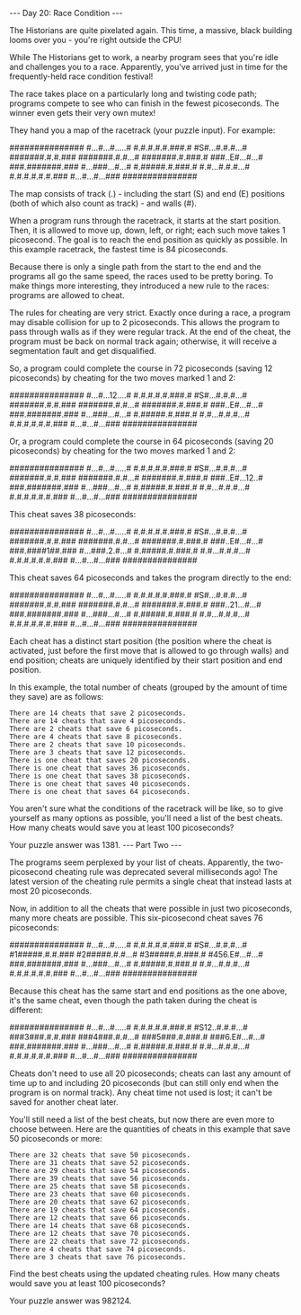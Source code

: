 --- Day 20: Race Condition ---

The Historians are quite pixelated again. This time, a massive, black building looms over you - you're right outside the CPU!

While The Historians get to work, a nearby program sees that you're idle and challenges you to a race. Apparently, you've arrived just in time for the frequently-held race condition festival!

The race takes place on a particularly long and twisting code path; programs compete to see who can finish in the fewest picoseconds. The winner even gets their very own mutex!

They hand you a map of the racetrack (your puzzle input). For example:

###############
#...#...#.....#
#.#.#.#.#.###.#
#S#...#.#.#...#
#######.#.#.###
#######.#.#...#
#######.#.###.#
###..E#...#...#
###.#######.###
#...###...#...#
#.#####.#.###.#
#.#...#.#.#...#
#.#.#.#.#.#.###
#...#...#...###
###############

The map consists of track (.) - including the start (S) and end (E) positions (both of which also count as track) - and walls (#).

When a program runs through the racetrack, it starts at the start position. Then, it is allowed to move up, down, left, or right; each such move takes 1 picosecond. The goal is to reach the end position as quickly as possible. In this example racetrack, the fastest time is 84 picoseconds.

Because there is only a single path from the start to the end and the programs all go the same speed, the races used to be pretty boring. To make things more interesting, they introduced a new rule to the races: programs are allowed to cheat.

The rules for cheating are very strict. Exactly once during a race, a program may disable collision for up to 2 picoseconds. This allows the program to pass through walls as if they were regular track. At the end of the cheat, the program must be back on normal track again; otherwise, it will receive a segmentation fault and get disqualified.

So, a program could complete the course in 72 picoseconds (saving 12 picoseconds) by cheating for the two moves marked 1 and 2:

###############
#...#...12....#
#.#.#.#.#.###.#
#S#...#.#.#...#
#######.#.#.###
#######.#.#...#
#######.#.###.#
###..E#...#...#
###.#######.###
#...###...#...#
#.#####.#.###.#
#.#...#.#.#...#
#.#.#.#.#.#.###
#...#...#...###
###############

Or, a program could complete the course in 64 picoseconds (saving 20 picoseconds) by cheating for the two moves marked 1 and 2:

###############
#...#...#.....#
#.#.#.#.#.###.#
#S#...#.#.#...#
#######.#.#.###
#######.#.#...#
#######.#.###.#
###..E#...12..#
###.#######.###
#...###...#...#
#.#####.#.###.#
#.#...#.#.#...#
#.#.#.#.#.#.###
#...#...#...###
###############

This cheat saves 38 picoseconds:

###############
#...#...#.....#
#.#.#.#.#.###.#
#S#...#.#.#...#
#######.#.#.###
#######.#.#...#
#######.#.###.#
###..E#...#...#
###.####1##.###
#...###.2.#...#
#.#####.#.###.#
#.#...#.#.#...#
#.#.#.#.#.#.###
#...#...#...###
###############

This cheat saves 64 picoseconds and takes the program directly to the end:

###############
#...#...#.....#
#.#.#.#.#.###.#
#S#...#.#.#...#
#######.#.#.###
#######.#.#...#
#######.#.###.#
###..21...#...#
###.#######.###
#...###...#...#
#.#####.#.###.#
#.#...#.#.#...#
#.#.#.#.#.#.###
#...#...#...###
###############

Each cheat has a distinct start position (the position where the cheat is activated, just before the first move that is allowed to go through walls) and end position; cheats are uniquely identified by their start position and end position.

In this example, the total number of cheats (grouped by the amount of time they save) are as follows:

    There are 14 cheats that save 2 picoseconds.
    There are 14 cheats that save 4 picoseconds.
    There are 2 cheats that save 6 picoseconds.
    There are 4 cheats that save 8 picoseconds.
    There are 2 cheats that save 10 picoseconds.
    There are 3 cheats that save 12 picoseconds.
    There is one cheat that saves 20 picoseconds.
    There is one cheat that saves 36 picoseconds.
    There is one cheat that saves 38 picoseconds.
    There is one cheat that saves 40 picoseconds.
    There is one cheat that saves 64 picoseconds.

You aren't sure what the conditions of the racetrack will be like, so to give yourself as many options as possible, you'll need a list of the best cheats. How many cheats would save you at least 100 picoseconds?

Your puzzle answer was 1381.
--- Part Two ---

The programs seem perplexed by your list of cheats. Apparently, the two-picosecond cheating rule was deprecated several milliseconds ago! The latest version of the cheating rule permits a single cheat that instead lasts at most 20 picoseconds.

Now, in addition to all the cheats that were possible in just two picoseconds, many more cheats are possible. This six-picosecond cheat saves 76 picoseconds:

###############
#...#...#.....#
#.#.#.#.#.###.#
#S#...#.#.#...#
#1#####.#.#.###
#2#####.#.#...#
#3#####.#.###.#
#456.E#...#...#
###.#######.###
#...###...#...#
#.#####.#.###.#
#.#...#.#.#...#
#.#.#.#.#.#.###
#...#...#...###
###############

Because this cheat has the same start and end positions as the one above, it's the same cheat, even though the path taken during the cheat is different:

###############
#...#...#.....#
#.#.#.#.#.###.#
#S12..#.#.#...#
###3###.#.#.###
###4###.#.#...#
###5###.#.###.#
###6.E#...#...#
###.#######.###
#...###...#...#
#.#####.#.###.#
#.#...#.#.#...#
#.#.#.#.#.#.###
#...#...#...###
###############

Cheats don't need to use all 20 picoseconds; cheats can last any amount of time up to and including 20 picoseconds (but can still only end when the program is on normal track). Any cheat time not used is lost; it can't be saved for another cheat later.

You'll still need a list of the best cheats, but now there are even more to choose between. Here are the quantities of cheats in this example that save 50 picoseconds or more:

    There are 32 cheats that save 50 picoseconds.
    There are 31 cheats that save 52 picoseconds.
    There are 29 cheats that save 54 picoseconds.
    There are 39 cheats that save 56 picoseconds.
    There are 25 cheats that save 58 picoseconds.
    There are 23 cheats that save 60 picoseconds.
    There are 20 cheats that save 62 picoseconds.
    There are 19 cheats that save 64 picoseconds.
    There are 12 cheats that save 66 picoseconds.
    There are 14 cheats that save 68 picoseconds.
    There are 12 cheats that save 70 picoseconds.
    There are 22 cheats that save 72 picoseconds.
    There are 4 cheats that save 74 picoseconds.
    There are 3 cheats that save 76 picoseconds.

Find the best cheats using the updated cheating rules. How many cheats would save you at least 100 picoseconds?

Your puzzle answer was 982124.